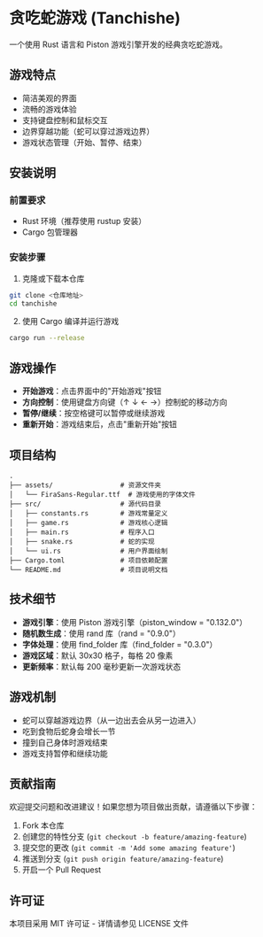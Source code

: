 # 贪吃蛇游戏 (Tanchishe)

一个使用 Rust 语言和 Piston 游戏引擎开发的经典贪吃蛇游戏。

## 游戏特点

- 简洁美观的界面
- 流畅的游戏体验
- 支持键盘控制和鼠标交互
- 边界穿越功能（蛇可以穿过游戏边界）
- 游戏状态管理（开始、暂停、结束）

## 安装说明

### 前置要求

- Rust 环境（推荐使用 rustup 安装）
- Cargo 包管理器

### 安装步骤

1. 克隆或下载本仓库

```bash
git clone <仓库地址>
cd tanchishe
```

2. 使用 Cargo 编译并运行游戏

```bash
cargo run --release
```

## 游戏操作

- **开始游戏**：点击界面中的"开始游戏"按钮
- **方向控制**：使用键盘方向键（↑ ↓ ← →）控制蛇的移动方向
- **暂停/继续**：按空格键可以暂停或继续游戏
- **重新开始**：游戏结束后，点击"重新开始"按钮

## 项目结构

```
.
├── assets/                 # 资源文件夹
│   └── FiraSans-Regular.ttf  # 游戏使用的字体文件
├── src/                    # 源代码目录
│   ├── constants.rs        # 游戏常量定义
│   ├── game.rs             # 游戏核心逻辑
│   ├── main.rs             # 程序入口
│   ├── snake.rs            # 蛇的实现
│   └── ui.rs               # 用户界面绘制
├── Cargo.toml              # 项目依赖配置
└── README.md               # 项目说明文档
```

## 技术细节

- **游戏引擎**：使用 Piston 游戏引擎（piston_window = "0.132.0"）
- **随机数生成**：使用 rand 库（rand = "0.9.0"）
- **字体处理**：使用 find_folder 库（find_folder = "0.3.0"）
- **游戏区域**：默认 30x30 格子，每格 20 像素
- **更新频率**：默认每 200 毫秒更新一次游戏状态

## 游戏机制

- 蛇可以穿越游戏边界（从一边出去会从另一边进入）
- 吃到食物后蛇身会增长一节
- 撞到自己身体时游戏结束
- 游戏支持暂停和继续功能

## 贡献指南

欢迎提交问题和改进建议！如果您想为项目做出贡献，请遵循以下步骤：

1. Fork 本仓库
2. 创建您的特性分支 (`git checkout -b feature/amazing-feature`)
3. 提交您的更改 (`git commit -m 'Add some amazing feature'`)
4. 推送到分支 (`git push origin feature/amazing-feature`)
5. 开启一个 Pull Request

## 许可证

本项目采用 MIT 许可证 - 详情请参见 LICENSE 文件
